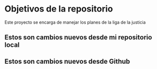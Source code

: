# Objetivos de la repositorio

Este proyecto se encarga de manejar los planes de la liga de la justicia

## Estos son cambios nuevos desde mi repositorio local 
## Estos son cambios nuevos desde Github 
